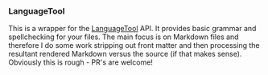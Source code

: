### LanguageTool

This is a wrapper for the [LanguageTool](https://languagetool.org/) API. It provides basic grammar and spellchecking for your files. The main focus is on Markdown files and therefore I do some work stripping out front matter and then processing the resultant rendered Markdown versus the source (if that makes sense). Obviously this is rough - PR's are welcome!
